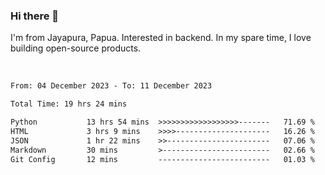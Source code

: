 ### Hi there 👋

I'm from Jayapura, Papua. Interested in backend. In my spare time, I love building open-source products.

<br>

 
 <!--START_SECTION:waka-->

```txt
From: 04 December 2023 - To: 11 December 2023

Total Time: 19 hrs 24 mins

Python           13 hrs 54 mins  >>>>>>>>>>>>>>>>>>-------   71.69 %
HTML             3 hrs 9 mins    >>>>---------------------   16.26 %
JSON             1 hr 22 mins    >>-----------------------   07.06 %
Markdown         30 mins         >------------------------   02.66 %
Git Config       12 mins         -------------------------   01.03 %
```

<!--END_SECTION:waka-->

